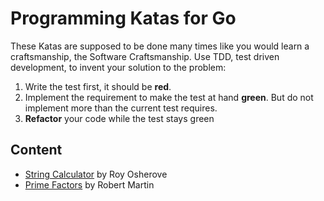 # Programming Katas for Go

These Katas are supposed to be done many times like you would learn a craftsmanship, the Software Craftsmanship.
Use TDD, test driven development, to invent your solution to the problem:

1. Write the test first, it should be **red**.
2. Implement the requirement to make the test at hand **green**. But do not implement more than the current test requires.
3. **Refactor** your code while the test stays green

## Content

- [String Calculator](stringcalculator/KATA.md) by Roy Osherove
- [Prime Factors](primefactors/KATA.md) by Robert Martin
